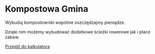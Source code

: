 # Kompostowa Gmina

Wybuduj kompostowniki wspólnie oszczędzajmy pieniądze.

Dzięki nim możemy wybudować dodatkowe ścieżki rowerowe 
jak i place zabaw.

[Przejdź do kalkulatora](https://gosiakolarska.github.io/kompostowaGmina/)

